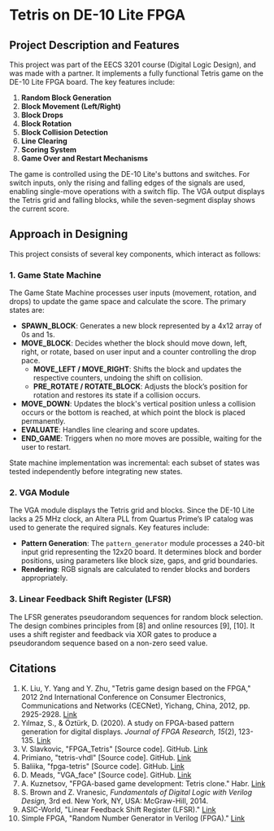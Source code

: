 # Tetris on DE-10 Lite FPGA

## Project Description and Features
This project was part of the EECS 3201 course (Digital Logic Design), and was made with a partner. It implements a fully functional Tetris game on the DE-10 Lite FPGA board. The key features include:

1. **Random Block Generation**
2. **Block Movement (Left/Right)**
3. **Block Drops**
4. **Block Rotation**
5. **Block Collision Detection**
6. **Line Clearing**
7. **Scoring System**
8. **Game Over and Restart Mechanisms**

The game is controlled using the DE-10 Lite's buttons and switches. For switch inputs, only the rising and falling edges of the signals are used, enabling single-move operations with a switch flip. The VGA output displays the Tetris grid and falling blocks, while the seven-segment display shows the current score.

## Approach in Designing
This project consists of several key components, which interact as follows:

### 1. Game State Machine
The Game State Machine processes user inputs (movement, rotation, and drops) to update the game space and calculate the score. The primary states are:

- **SPAWN_BLOCK**: Generates a new block represented by a 4x12 array of 0s and 1s.
- **MOVE_BLOCK**: Decides whether the block should move down, left, right, or rotate, based on user input and a counter controlling the drop pace.
  - **MOVE_LEFT / MOVE_RIGHT**: Shifts the block and updates the respective counters, undoing the shift on collision.
  - **PRE_ROTATE / ROTATE_BLOCK**: Adjusts the block’s position for rotation and restores its state if a collision occurs.
- **MOVE_DOWN**: Updates the block's vertical position unless a collision occurs or the bottom is reached, at which point the block is placed permanently.
- **EVALUATE**: Handles line clearing and score updates.
- **END_GAME**: Triggers when no more moves are possible, waiting for the user to restart.

State machine implementation was incremental: each subset of states was tested independently before integrating new states.

### 2. VGA Module
The VGA module displays the Tetris grid and blocks. Since the DE-10 Lite lacks a 25 MHz clock, an Altera PLL from Quartus Prime’s IP catalog was used to generate the required signals. Key features include:

- **Pattern Generation**: The `pattern_generator` module processes a 240-bit input grid representing the 12x20 board. It determines block and border positions, using parameters like block size, gaps, and grid boundaries.
- **Rendering**: RGB signals are calculated to render blocks and borders appropriately.

### 3. Linear Feedback Shift Register (LFSR)
The LFSR generates pseudorandom sequences for random block selection. The design combines principles from [8] and online resources [9], [10]. It uses a shift register and feedback via XOR gates to produce a pseudorandom sequence based on a non-zero seed value.

## Citations
1. K. Liu, Y. Yang and Y. Zhu, "Tetris game design based on the FPGA," 2012 2nd International Conference on Consumer Electronics, Communications and Networks (CECNet), Yichang, China, 2012, pp. 2925-2928. [Link](https://doi.org/10.1109/CECNet.2012.6202213)
2. Yılmaz, S., & Öztürk, D. (2020). A study on FPGA-based pattern generation for digital displays. *Journal of FPGA Research, 15*(2), 123-135. [Link](https://doi.org/10.1016/j.fpga.2020.02.003)
3. V. Slavkovic, "FPGA_Tetris" [Source code]. GitHub. [Link](https://github.com/ViktorSlavkovic/FPGA_Tetris)
4. Primiano, "tetris-vhdl" [Source code]. GitHub. [Link](https://github.com/primiano/tetris-vhdl)
5. Baliika, "fpga-tetris" [Source code]. GitHub. [Link](https://github.com/baliika/fpga-tetris/tree/main)
6. D. Meads, "VGA_face" [Source code]. GitHub. [Link](https://github.com/dominic-meads/Quartus-Projects/tree/main/VGA_face)
7. A. Kuznetsov, "FPGA-based game development: Tetris clone." Habr. [Link](https://habr.com/en/articles/707224/)
8. S. Brown and Z. Vranesic, *Fundamentals of Digital Logic with Verilog Design,* 3rd ed. New York, NY, USA: McGraw-Hill, 2014.
9. ASIC-World, "Linear Feedback Shift Register (LFSR)." [Link](https://www.asic-world.com/examples/verilog/lfsr.html)
10. Simple FPGA, "Random Number Generator in Verilog (FPGA)." [Link](https://simplefpga.blogspot.com/2013/02/random-number-generator-in-verilog-fpga.html)


